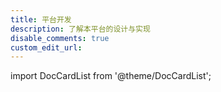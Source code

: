 ```yaml
---
title: 平台开发
description: 了解本平台的设计与实现
disable_comments: true
custom_edit_url:
---
```


import DocCardList from '@theme/DocCardList';

<!-- <DocCardList /> -->
